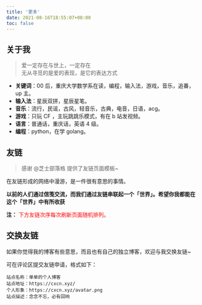 ```yaml
---
title: '更多'
date: 2021-08-16T18:55:07+08:00
toc: false
---
```


## 关于我

> 爱一定存在与世上，一定存在  
> 无从寻觅的是爱的表现，是它的表达方式

- **关键词**：00 后，重庆大学数学系在读，编程，输入法，游戏，音乐，追番，up 主。
- **输入法**：星辰双拼，星辰星笔。
- **音乐**：流行，民谣，古风，轻音乐，古典，电音，日语，acg。
- **游戏**：只玩 CF ，主玩跳跳乐模式，有在 b 站发视频。
- **语言**：普通话，重庆话，英语 4 级。
- **编程**：python，在学 golang。

## 友链

> 感谢 @芝士部落格 提供了友链页面模板~

在友链形成的网络中漫游，是一件很有意思的事情。

**以前的人们通过信笺交流，而我们通过友链串联起一个「世界」。希望你我都能在这个「世界」中有所收获**

**注：** <span style="color:red;">下方友链次序每次刷新页面随机排列。<span>

<div class="linkpage"><ul id="friendsList"></ul></div>

## 交换友链

如果你觉得我的博客有些意思，而且也有自己的独立博客，欢迎与我交换友链~

可在评论区提交友链申请，格式如下：

    站点名称：单单的个人博客
    站点地址：https://cxcn.xyz/
    个人形象：https://cxcn.xyz/avatar.png
    站点描述：念念不忘，必有回响

<script type="text/javascript">
// 以下为样例内容，按照格式可以随意修改
var myFriends = [
    ["https://blog.weearc.top/", "https://blog.weearc.top/image/face.ico", "@weearc", "相离相惜莫相忘，且行且歌且珍惜"],
    ["https://purefkh.xyz/", "https://purefkh-blog-1256555660.cos.ap-chengdu.myqcloud.com/blog/img/avatar.jpeg", "@purefkh", "Fiat Lux."],
    ["https://rea.ink/", "https://rea.ink/head.png", "@倾书", "清风皓月，光景常新"],
    ["https://thiscute.world/", "https://thiscute.world/avatar/myself.jpg", "@Ryan4Yin", "我错过花，却看见海。"],
    
];


// 以下为核心功能内容，修改前请确保理解您的行为内容与可能造成的结果
var  targetList = document.getElementById("friendsList");
while (myFriends.length > 0) {
    var rndNum = Math.floor(Math.random()*myFriends.length);
    var friendNode = document.createElement("li");
    var friend_link = document.createElement("a"), 
        friend_img = document.createElement("img"), 
        friend_name = document.createElement("h4"), 
        friend_about = document.createElement("p")
    ;
    friend_link.target = "_blank";
    friend_link.href = myFriends[rndNum][0];
    friend_img.src=myFriends[rndNum][1];
    friend_name.innerText = myFriends[rndNum][2];
    friend_about.innerText = myFriends[rndNum][3];
    friend_link.appendChild(friend_img);
    friend_link.appendChild(friend_name);
    friend_link.appendChild(friend_about);
    friendNode.appendChild(friend_link);
    targetList.appendChild(friendNode);
    myFriends.splice(rndNum, 1);
}
</script>

<style>

.linkpage ul {
    color: rgba(255,255,255,.15)
}

.linkpage ul:after {
    content: " ";
    clear: both;
    display: block
}

.linkpage li {
    float: left;
    width: 48%;
    position: relative;
    -webkit-transition: .3s ease-out;
    transition: .3s ease-out;
    border-radius: 5px;
    line-height: 1.3;
    height: 90px;
    display: block
}

.linkpage h3 {
    margin: 15px -25px;
    padding: 0 25px;
    border-left: 5px solid #51aded;
    background-color: #f7f7f7;
    font-size: 25px;
    line-height: 40px
}

.linkpage li:hover {
    background: rgba(230,244,250,.5);
    cursor: pointer
}

.linkpage li a {
    padding: 0 10px 0 90px
}

.linkpage li a img {
    width: 60px;
    height: 60px;
    border-radius: 50%;
    position: absolute;
    top: 15px;
    left: 15px;
    cursor: pointer;
    margin: auto;
    border: none
}

.linkpage li a h4 {
    color: #333;
    font-size: 18px;
    margin: 0 0 7px;
    padding-left: 90px
}

.linkpage li a h4:hover {
    color: #51aded
}

.linkpage li a h4, .linkpage li a p {
    cursor: pointer;
    white-space: nowrap;
    text-overflow: ellipsis;
    overflow: hidden;
    line-height: 1.4;
    margin: 0 !important;
}

.linkpage li a p {
    font-size: 12px;
    color: #999;
    padding-left: 90px
}

@media(max-width: 460px) {
    .linkpage li {
        width:97%
    }

    .linkpage ul {
        padding-left: 5px
    }
}

</style>
